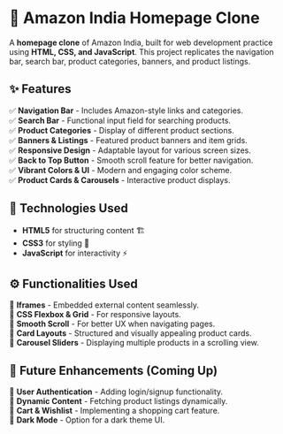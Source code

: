 # 🛒 Amazon India Homepage Clone  

A **homepage clone** of Amazon India, built for web development practice using **HTML, CSS, and JavaScript**. This project replicates the navigation bar, search bar, product categories, banners, and product listings.  

## ✨ Features  

✅ **Navigation Bar** - Includes Amazon-style links and categories.  
✅ **Search Bar** - Functional input field for searching products.  
✅ **Product Categories** - Display of different product sections.  
✅ **Banners & Listings** - Featured product banners and item grids.  
✅ **Responsive Design** - Adaptable layout for various screen sizes.  
✅ **Back to Top Button** - Smooth scroll feature for better navigation.  
✅ **Vibrant Colors & UI** - Modern and engaging color scheme.  
✅ **Product Cards & Carousels** - Interactive product displays.  

## 🔧 Technologies Used  

- **HTML5** for structuring content 🏗️  
- **CSS3** for styling 🎨  
- **JavaScript** for interactivity ⚡  

## ⚙️ Functionalities Used  

🔹 **Iframes** - Embedded external content seamlessly.  
🔹 **CSS Flexbox & Grid** - For responsive layouts.  
🔹 **Smooth Scroll** - For better UX when navigating pages.  
🔹 **Card Layouts** - Structured and visually appealing product cards.  
🔹 **Carousel Sliders** - Displaying multiple products in a scrolling view.  

## 🚀 Future Enhancements **(Coming Up)**  

🔹 **User Authentication** - Adding login/signup functionality.  
🔹 **Dynamic Content** - Fetching product listings dynamically.  
🔹 **Cart & Wishlist** - Implementing a shopping cart feature.  
🔹 **Dark Mode** - Option for a dark theme UI.  
